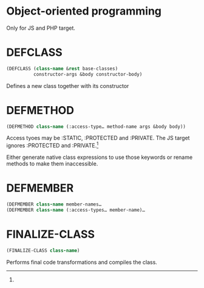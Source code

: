 Object-oriented programming
===========================

Only for JS and PHP target.

# DEFCLASS

~~~lisp
(DEFCLASS (class-name &rest base-classes)
          constructor-args &body constructor-body)
~~~

Defines a new class together with its constructor

# DEFMETHOD

~~~lisp
(DEFMETHOD class-name (:access-type… method-name args &body body))
~~~

Access tyoes may be :STATIC, :PROTECTED and :PRIVATE.  The JS target ignores
:PROTECTED and :PRIVATE.[^js-protected-private]

[^js-protected-private]:
  Either generate native class expressions to use those keywords or rename
  methods to make them inaccessible.

# DEFMEMBER

~~~lisp
(DEFMEMBER class-name member-names…
(DEFMEMBER class-name (:access-types… member-name)…
~~~

# FINALIZE-CLASS

~~~lisp
(FINALIZE-CLASS class-name)
~~~

Performs final code transformations and compiles the class.

